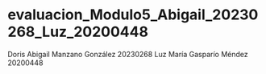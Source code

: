 # evaluacion_Modulo5_Abigail_20230268_Luz_20200448

Doris Abigail Manzano González 20230268
Luz María Gasparío Méndez 20200448
